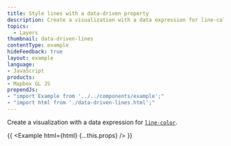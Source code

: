 ```yaml
---
title: Style lines with a data-driven property
description: Create a visualization with a data expression for line-color.
topics:
  - Layers
thumbnail: data-driven-lines
contentType: example
hideFeedback: true
layout: example
language:
- JavaScript
products:
- Mapbox GL JS
prependJs:
- "import Example from '../../components/example';"
- "import html from './data-driven-lines.html';"
---
```


Create a visualization with a data expression for [`line-color`](https://maplibre.org/maplibre-gl-js-docs/style-spec/layers/#paint-line-line-color).

{{ <Example html={html} {...this.props} /> }}
